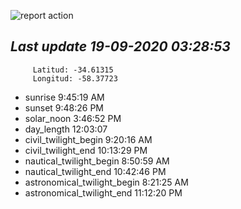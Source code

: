 ![report action](https://github.com/matiasz8/actions-for-reports/workflows/report%20action/badge.svg?branch=develop) 


## *****Last update 19-09-2020 03:28:53*****



		 Latitud: -34.61315
		 Longitud: -58.37723

 - sunrise 	 9:45:19 AM
 - sunset 	 9:48:26 PM
 - solar_noon 	 3:46:52 PM
 - day_length 	 12:03:07
 - civil_twilight_begin 	 9:20:16 AM
 - civil_twilight_end 	 10:13:29 PM
 - nautical_twilight_begin 	 8:50:59 AM
 - nautical_twilight_end 	 10:42:46 PM
 - astronomical_twilight_begin 	 8:21:25 AM
 - astronomical_twilight_end 	 11:12:20 PM
